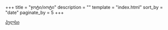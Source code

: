 +++
title = "ჯოტი/იოტი"
description = ""
template = "index.html"
sort_by = "date"
paginate_by = 5
+++

<a href="/blog" class="category-link">პულსი</a>



